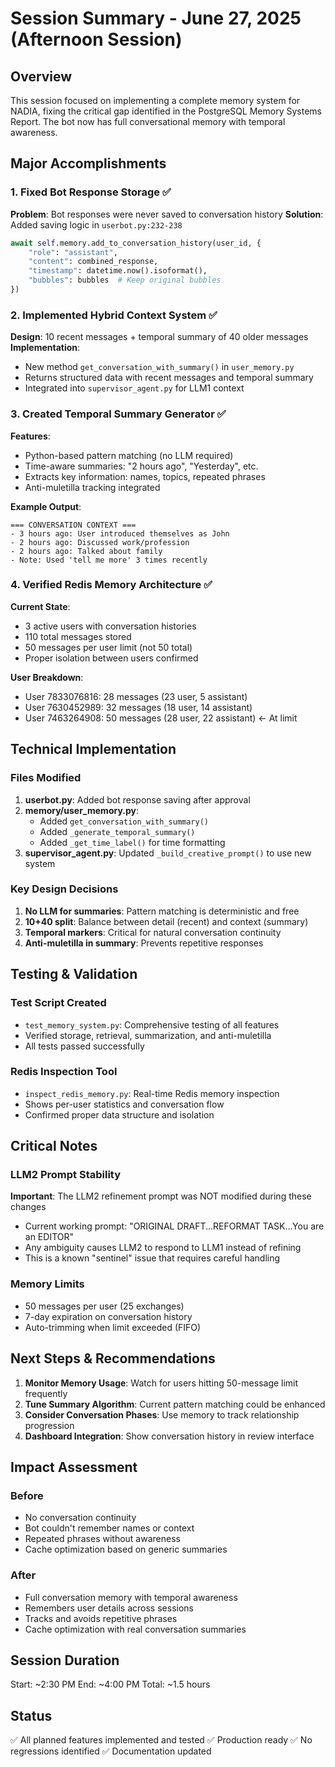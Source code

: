 # Session Summary - June 27, 2025 (Afternoon Session)

## Overview
This session focused on implementing a complete memory system for NADIA, fixing the critical gap identified in the PostgreSQL Memory Systems Report. The bot now has full conversational memory with temporal awareness.

## Major Accomplishments

### 1. Fixed Bot Response Storage ✅
**Problem**: Bot responses were never saved to conversation history
**Solution**: Added saving logic in `userbot.py:232-238`
```python
await self.memory.add_to_conversation_history(user_id, {
    "role": "assistant",
    "content": combined_response,
    "timestamp": datetime.now().isoformat(),
    "bubbles": bubbles  # Keep original bubbles
})
```

### 2. Implemented Hybrid Context System ✅
**Design**: 10 recent messages + temporal summary of 40 older messages
**Implementation**: 
- New method `get_conversation_with_summary()` in `user_memory.py`
- Returns structured data with recent messages and temporal summary
- Integrated into `supervisor_agent.py` for LLM1 context

### 3. Created Temporal Summary Generator ✅
**Features**:
- Python-based pattern matching (no LLM required)
- Time-aware summaries: "2 hours ago", "Yesterday", etc.
- Extracts key information: names, topics, repeated phrases
- Anti-muletilla tracking integrated

**Example Output**:
```
=== CONVERSATION CONTEXT ===
- 3 hours ago: User introduced themselves as John
- 2 hours ago: Discussed work/profession
- 2 hours ago: Talked about family
- Note: Used 'tell me more' 3 times recently
```

### 4. Verified Redis Memory Architecture ✅
**Current State**:
- 3 active users with conversation histories
- 110 total messages stored
- 50 messages per user limit (not 50 total)
- Proper isolation between users confirmed

**User Breakdown**:
- User 7833076816: 28 messages (23 user, 5 assistant)
- User 7630452989: 32 messages (18 user, 14 assistant)
- User 7463264908: 50 messages (28 user, 22 assistant) ← At limit

## Technical Implementation

### Files Modified
1. **userbot.py**: Added bot response saving after approval
2. **memory/user_memory.py**: 
   - Added `get_conversation_with_summary()`
   - Added `_generate_temporal_summary()`
   - Added `_get_time_label()` for time formatting
3. **supervisor_agent.py**: Updated `_build_creative_prompt()` to use new system

### Key Design Decisions
1. **No LLM for summaries**: Pattern matching is deterministic and free
2. **10+40 split**: Balance between detail (recent) and context (summary)
3. **Temporal markers**: Critical for natural conversation continuity
4. **Anti-muletilla in summary**: Prevents repetitive responses

## Testing & Validation

### Test Script Created
- `test_memory_system.py`: Comprehensive testing of all features
- Verified storage, retrieval, summarization, and anti-muletilla
- All tests passed successfully

### Redis Inspection Tool
- `inspect_redis_memory.py`: Real-time Redis memory inspection
- Shows per-user statistics and conversation flow
- Confirmed proper data structure and isolation

## Critical Notes

### LLM2 Prompt Stability
**Important**: The LLM2 refinement prompt was NOT modified during these changes
- Current working prompt: "ORIGINAL DRAFT...REFORMAT TASK...You are an EDITOR"
- Any ambiguity causes LLM2 to respond to LLM1 instead of refining
- This is a known "sentinel" issue that requires careful handling

### Memory Limits
- 50 messages per user (25 exchanges)
- 7-day expiration on conversation history
- Auto-trimming when limit exceeded (FIFO)

## Next Steps & Recommendations

1. **Monitor Memory Usage**: Watch for users hitting 50-message limit frequently
2. **Tune Summary Algorithm**: Current pattern matching could be enhanced
3. **Consider Conversation Phases**: Use memory to track relationship progression
4. **Dashboard Integration**: Show conversation history in review interface

## Impact Assessment

### Before
- No conversation continuity
- Bot couldn't remember names or context
- Repeated phrases without awareness
- Cache optimization based on generic summaries

### After
- Full conversation memory with temporal awareness
- Remembers user details across sessions
- Tracks and avoids repetitive phrases
- Cache optimization with real conversation summaries

## Session Duration
Start: ~2:30 PM
End: ~4:00 PM
Total: ~1.5 hours

## Status
✅ All planned features implemented and tested
✅ Production ready
✅ No regressions identified
✅ Documentation updated